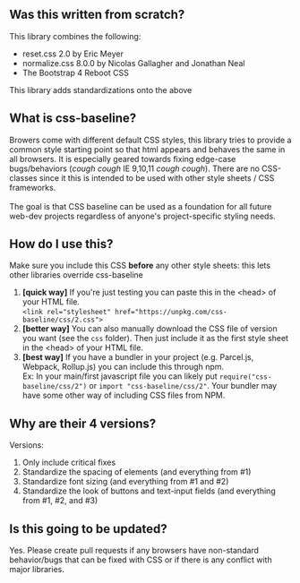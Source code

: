 ## Was this written from scratch?
This library combines the following:
- reset.css 2.0 by Eric Meyer
- normalize.css 8.0.0 by Nicolas Gallagher and Jonathan Neal 
- The Bootstrap 4 Reboot CSS

This library adds standardizations onto the above

## What is css-baseline?
Browers come with different default CSS styles, this library tries to provide a common style starting point so that html appears and behaves the same in all browsers. It is especially geared towards fixing edge-case bugs/behaviors (*cough* *cough* IE 9,10,11 *cough* *cough*). There are no CSS-classes since it this is intended to be used with other style sheets / CSS frameworks.<br>
<br>
The goal is that CSS baseline can be used as a foundation for all future web-dev projects regardless of anyone's project-specific styling needs.

## How do I use this?
Make sure you include this CSS __before__ any other style sheets: this lets other libraries override css-baseline
1. __[quick way]__ If you're just testing you can paste this in the \<head> of your HTML file.<br>
`<link rel="stylesheet" href="https://unpkg.com/css-baseline/css/2.css">`
2. __[better way]__ You can also manually download the CSS file of version you want (see the `css` folder). Then just include it as the first style sheet in the \<head> of your HTML file.
3. __[best way]__ If you have a bundler in your project (e.g. Parcel.js, Webpack, Rollup.js) you can include this through npm.<br>
Ex: In your main/first javascript file you can likely put `require("css-baseline/css/2")` or `import "css-baseline/css/2"`. Your bundler may have some other way of including CSS files from NPM.

## Why are their 4 versions?
Versions:
1. Only include critical fixes
2. Standardize the spacing of elements (and everything from #1)
3. Standardize font sizing (and everything from #1 and #2)
4. Standardize the look of buttons and text-input fields (and everything from #1, #2, and #3)

## Is this going to be updated?
Yes. Please create pull requests if any browsers have non-standard behavior/bugs that can be fixed with CSS or if there is any conflict with major libraries.
